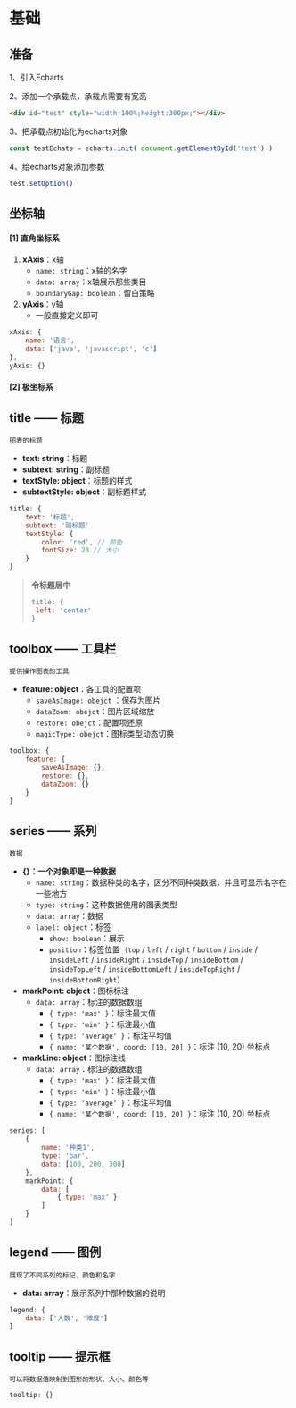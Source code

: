 ﻿# 基础

## 准备

1、引入Echarts

2、添加一个承载点，承载点需要有宽高

```html
<div id="test" style="width:100%;height:300px;"></div>
```

3、把承载点初始化为echarts对象

```js
const testEchats = echarts.init( document.getElementById('test') )
```

4、给echarts对象添加参数

```js
test.setOption()
```

## 坐标轴

#### [1]  直角坐标系

1. **xAxis**：x轴
   - `name: string`：x轴的名字
   - `data: array`：x轴展示那些类目
   - `boundaryGap: boolean`：留白策略
2. **yAxis**：y轴
   - 一般直接定义即可

```js
xAxis: {
    name: '语言',
    data: ['java', 'javascript', 'c']
},
yAxis: {}
```

#### [2] 极坐标系

## title —— 标题

`图表的标题`

- **text: string**：标题
- **subtext: string**：副标题
- **textStyle: object**：标题的样式
- **subtextStyle: object**：副标题样式

```js
title: {
    text: '标题',
    subtext: '副标题'
    textStyle: {
        color: 'red', // 颜色
        fontSize: 28 // 大小
    }
}
```

> **令标题居中**
>
> ```js
> title: {
>  left: 'center'
> }
> ```

## toolbox —— 工具栏

`提供操作图表的工具`

- **feature: object**：各工具的配置项
  - `saveAsImage: obejct` ：保存为图片
  - `dataZoom: obejct`：图片区域缩放
  - `restore: obejct`：配置项还原
  - `magicType: obejct`：图标类型动态切换

```js
toolbox: {
    feature: {
        saveAsImage: {},
        restore: {},
        dataZoom: {}
    }
}
```

## series —— 系列

`数据`

- **{}：一个对象即是一种数据**
  - `name: string`：数据种类的名字，区分不同种类数据，并且可显示名字在一些地方
  - `type: string`：这种数据使用的图表类型
  - `data: array`：数据
  - `label: object`：标签
    - `show: boolean`：展示
    - `position`：标签位置（`top` / `left` / `right` / `bottom` / `inside` / `insideLeft` / `insideRight` / `insideTop` / `insideBottom` / `insideTopLeft` / `insideBottomLeft` / `insideTopRight` / `insideBottomRight`）
- **markPoint: object**：图标标注
  - `data: array`：标注的数据数组
    - `{ type: 'max' }`：标注最大值
    - `{ type: 'min' }`：标注最小值
    - `{ type: 'average' }`：标注平均值
    - `{ name: '某个数据', coord: [10, 20] }`：标注 (10, 20) 坐标点
- **markLine: object**：图标注线
  - `data: array`：标注的数据数组
    - `{ type: 'max' }`：标注最大值
    - `{ type: 'min' }`：标注最小值
    - `{ type: 'average' }`：标注平均值
    - `{ name: '某个数据', coord: [10, 20] }`：标注 (10, 20) 坐标点

```js
series: [
    {
        name: '种类1',
        type: 'bar',
        data: [100, 200, 300]
    },
    markPoint: {
    	data: [
    		{ type: 'max' }
		]
    }
]
```

## legend —— 图例

`展现了不同系列的标记、颜色和名字`

- **data: array**：展示系列中那种数据的说明

```js
legend: {
    data: ['人数', '难度']
}
```

## tooltip —— 提示框

`可以将数据值映射到图形的形状、大小、颜色等`

```js
tooltip: {}
```

